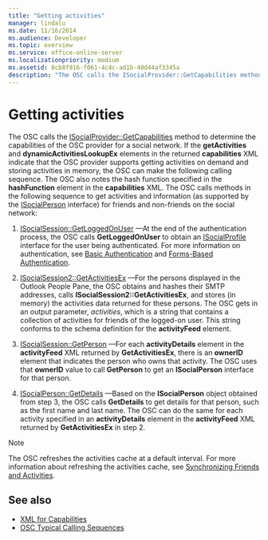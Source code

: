 ```yaml
---
title: "Getting activities"
manager: lindalu
ms.date: 11/16/2014
ms.audience: Developer
ms.topic: overview
ms.service: office-online-server
ms.localizationpriority: medium
ms.assetid: 8cb8f916-f061-4c4c-ad1b-40d44af3345a
description: "The OSC calls the ISocialProvider::GetCapabilities method to determine the capabilities of the OSC provider for a social network."
---
```


# Getting activities

The OSC calls the [ISocialProvider::GetCapabilities](isocialprovider-getcapabilities.md) method to determine the capabilities of the OSC provider for a social network. If the **getActivities** and **dynamicActivitiesLookupEx** elements in the returned **capabilities** XML indicate that the OSC provider supports getting activities on demand and storing activities in memory, the OSC can make the following calling sequence. The OSC also notes the hash function specified in the **hashFunction** element in the **capabilities** XML. The OSC calls methods in the following sequence to get activities and information (as supported by the [ISocialPerson](isocialpersoniunknown.md) interface) for friends and non-friends on the social network:
  
1. [ISocialSession::GetLoggedOnUser](isocialsession-getloggedonuser.md) —At the end of the authentication process, the OSC calls **GetLoggedOnUser** to obtain an [ISocialProfile](isocialprofileisocialperson.md) interface for the user being authenticated. For more information on authentication, see [Basic Authentication](basic-authentication.md) and [Forms-Based Authentication](forms-based-authentication.md).

2. [ISocialSession2::GetActivitiesEx](isocialsession2-getactivitiesex.md) —For the persons displayed in the Outlook People Pane, the OSC obtains and hashes their SMTP addresses, calls **ISocialSession2::GetActivitiesEx**, and stores (in memory) the activities data returned for these persons. The OSC gets in an output parameter, _activities_, which is a string that contains a collection of activities for friends of the logged-on user. This string conforms to the schema definition for the **activityFeed** element.

3. [ISocialSession::GetPerson](isocialsession-getperson.md) —For each **activityDetails** element in the **activityFeed** XML returned by **GetActivitiesEx**, there is an **ownerID** element that indicates the person who owns that activity. The OSC uses that **ownerID** value to call **GetPerson** to get an **ISocialPerson** interface for that person.

4. [ISocialPerson::GetDetails](isocialperson-getdetails.md) —Based on the **ISocialPerson** object obtained from step 3, the OSC calls **GetDetails** to get details for that person, such as the first name and last name. The OSC can do the same for each activity specified in an **activityDetails** element in the **activityFeed** XML returned by **GetActivitiesEx** in step 2.

> [!NOTE]
> The OSC refreshes the activities cache at a default interval. For more information about refreshing the activities cache, see [Synchronizing Friends and Activities](synchronizing-friends-and-activities.md).
  
## See also

- [XML for Capabilities](xml-for-capabilities.md)
- [OSC Typical Calling Sequences](osc-typical-calling-sequences.md)
